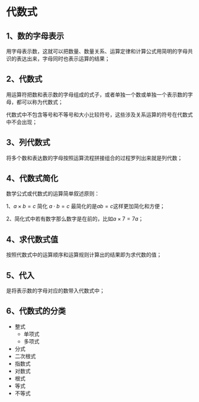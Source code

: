 # 代数式

## 1、数的字母表示
用字母表示数，这就可以把数量、数量关系、运算定律和计算公式用简明的字母共识的表达出来，字母同时也表示运算的结果；

## 2、代数式
用运算符把数和表示数的字母组成的式子，或者单独一个数或单独一个表示数的字母，都可以称为代数式；

代数式中不包含等号和不等号和大小比较符号，这些涉及关系运算的符号在代数式中不会出现；

## 3、列代数式
将多个数和表达数的字母按照运算流程拼接组合的过程罗列出来就是列代数；

## 4、代数式简化
数学公式或代数式的运算简单叙述原则：

1、$a \times b = c$ 简化 $a \cdot b = c$ 最简化的是$ab = c$这样更加简化和方便；

2、简化式中若有数字那么数字是在前的，比如$a\times7=7a$；

## 4、求代数式值
按照代数式中的运算顺序和运算规则计算出的结果即为求代数的值；

## 5、代入
是将表示数的字母对应的数带入代数式中；


## 6、代数式的分类

- 整式
	- 单项式
	- 多项式
- 分式
- 二次根式
- 指数式
- 对数式
- 根式
- 等式
- 不等式
